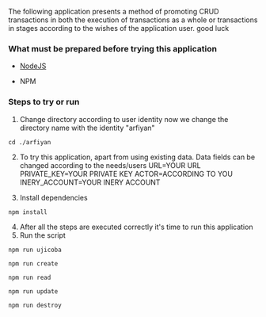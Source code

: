 The following application presents a method of promoting CRUD transactions in both the execution of transactions as a whole or transactions in stages according to the wishes of the application user. good luck

### What must be prepared before trying this application

- [NodeJS](https://nodejs.org/en/)

- NPM

### Steps to try or run

1. Change directory according to user identity
now we change the directory name with the identity "arfiyan"
```shell
cd ./arfiyan
```
2. To try this application, apart from using existing data. Data fields can be changed according to the needs/users
URL=YOUR URL
PRIVATE_KEY=YOUR PRIVATE KEY
ACTOR=ACCORDING TO YOU
INERY_ACCOUNT=YOUR INERY ACCOUNT

3. Install dependencies

```shell
npm install
```
4. After all the steps are executed correctly it's time to run this application
5. Run the script

```
npm run ujicoba
```
```
npm run create
```
```
npm run read
```
```
npm run update
```
```
npm run destroy
```




